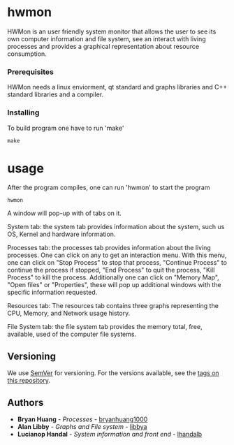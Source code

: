 # hwmon
HWMon is an user friendly system monitor that allows the user to see its own
computer information and file system, see an interact with living processes and
provides a graphical representation about resource consumption.

### Prerequisites

HWMon needs a linux enviorment, qt standard and graphs libraries and C++
standard libraries and a compiler.

### Installing

To build program one have to run 'make'
```
make
```

# usage

After the program compiles, one can run 'hwmon' to start the program

```
hwmon
```

A window will pop-up with of tabs on it.

System tab:
  the system tab provides information about the system, such us OS, Kernel and
  hardware information.

Processes tab:
  the processes tab provides information about the living processes. One can
  click on any to get an interaction menu. With this menu, one can click on
  "Stop Process" to stop that process, "Continue Process" to continue the
  process if stopped, "End Process" to quit the process,  "Kill Process" to kill
  the process. Additionally one can click on "Memory Map", "Open files" or
  "Properties", these will pop up additional windows with the specific
  information requested.

Resources tab:
  The resources tab contains three graphs representing the CPU, Memory, and
  Network usage history.

File System tab:
  the file system tab provides the memory total, free, available, used of the
  computer file systems.

## Versioning

We use [SemVer](http://semver.org/) for versioning. For the versions available,
see the [tags on this repository](https://github.com/your/project/tags).

## Authors

* **Bryan Huang** - *Processes* - [bryanhuang1000](https://github.com/bryanhuang1000)
* **Alan Libby** - *Graphs and File system* - [libbya](https://github.com/libbya)
* **Lucianop Handal** - *System information and front end* - [lhandalb](https://github.com/lhandalb)
